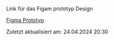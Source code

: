 Link für das Figam prototyp Design


[Figma Prototyp](https://www.figma.com/file/y0iqTiMoVKlHZxD6dGu1wl/Prototyp-Design-Bibliothek?type=design&node-id=0%3A1&mode=design&t=OTbSSjKKXg9nc48N-1)

Zuletzt aktualisiert am: 24.04.2024   20:30
